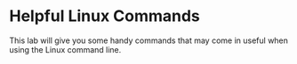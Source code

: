 # Helpful Linux Commands

This lab will give you some handy commands that may come in useful when using the Linux command line. 